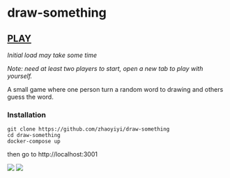 # draw-something
## [PLAY](https://draw-something-game.herokuapp.com/)
*Initial load may take some time*

*Note: need at least two players to start, open a new tab to play with yourself.*

A small game where one person turn a random word to drawing and others guess the word.

### Installation

```
git clone https://github.com/zhaoyiyi/draw-something
cd draw-something
docker-compose up
```

then go to http://localhost:3001

<img src="https://raw.githubusercontent.com/zhaoyiyi/draw-something/master/screenshots/play.gif">
<img src="https://raw.githubusercontent.com/zhaoyiyi/draw-something/master/screenshots/ds3.png">

